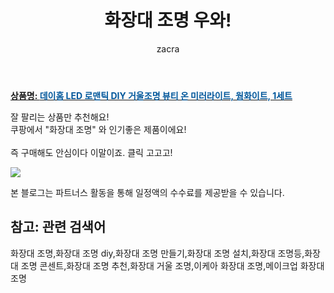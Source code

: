 ﻿---
layout: post
title:  "화장대 조명 우와!"
author: zacra
categories: [ 아이템 ]
tags: [화장대 조명,화장대 조명 diy,화장대 조명 만들기,화장대 조명 설치,화장대 조명등,화장대 조명 콘센트,화장대 조명 추천,화장대 거울 조명,이케아 화장대 조명,메이크업 화장대 조명]
image: https://static.coupangcdn.com/image/retail/images/2020/02/25/13/2/88745f96-7448-423e-ab33-d9f6cc45ea22.jpg 
description: "쿠팡에서 화장대 조명 관련 상품으로 가장 잘팔리는 제품 중 하나라는 사실!!."
rating: 4.5
---

<a href="https://link.coupang.com/re/AFFSDP?lptag=AF8407795&pageKey=1306909893&itemId=2322394205&vendorItemId=70319061057&traceid=V0-153-a3a63bf2a6afa89d"><b>상품명: <font color='#01579B'>데이홈 LED 로맨틱 DIY 거울조명 뷰티 온 미러라이트, 웜화이트, 1세트</font></b></a>

잘 팔리는 상품만 추천해요!<br/>
쿠팡에서 "화장대 조명" 와 인기좋은 제품이에요!<br/><br/>
즉 구매해도 안심이다 이말이죠. 클릭 고고고! <br/>



<a href="https://link.coupang.com/re/AFFSDP?lptag=AF8407795&pageKey=1306909893&itemId=2322394205&vendorItemId=70319061057&traceid=V0-153-a3a63bf2a6afa89d"><img src="https://thumbnail8.coupangcdn.com/thumbnails/remote/q89/image/retail/images/503301585773589-49e73c16-3d21-4b5d-a665-1449958af2e2.jpg"></a> 

본 블로그는 파트너스 활동을 통해 일정액의 수수료를 제공받을 수 있습니다.

## 참고: 관련 검색어    
화장대 조명,화장대 조명 diy,화장대 조명 만들기,화장대 조명 설치,화장대 조명등,화장대 조명 콘센트,화장대 조명 추천,화장대 거울 조명,이케아 화장대 조명,메이크업 화장대 조명